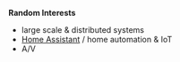 **Random Interests**

* large scale & distributed systems
* [Home Assistant](https://www.home-assistant.io/) / home automation & IoT
* A/V
